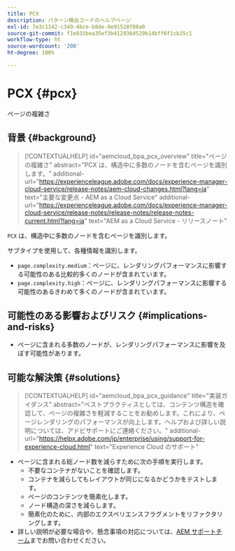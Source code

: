 ```yaml
---
title: PCX
description: パターン検出コードのヘルプページ
exl-id: 7e3c1142-c349-4bce-b8de-8e91528f80a0
source-git-commit: f1e833bea35ef3b412936d529b14bff6f1cb35c1
workflow-type: ht
source-wordcount: '208'
ht-degree: 100%

---
```


# PCX {#pcx}

ページの複雑さ

## 背景 {#background}

>[!CONTEXTUALHELP]
>id="aemcloud_bpa_pcx_overview"
>title="ページの複雑さ"
>abstract="PCX は、構造中に多数のノードを含むページを識別します。"
>additional-url="https://experienceleague.adobe.com/docs/experience-manager-cloud-service/release-notes/aem-cloud-changes.html?lang=ja" text="主要な変更点 - AEM as a Cloud Service"
>additional-url="https://experienceleague.adobe.com/docs/experience-manager-cloud-service/release-notes/release-notes/release-notes-current.html?lang=ja" text="AEM as a Cloud Service - リリースノート"

`PCX` は、構造中に多数のノードを含むページを識別します。

サブタイプを使用して、各種情報を識別します。

* `page.complexity.medium`：ページに、レンダリングパフォーマンスに影響する可能性のある比較的多くのノードが含まれています。
* `page.complexity.high`：ページに、レンダリングパフォーマンスに影響する可能性のあるきわめて多くのノードが含まれています。

## 可能性のある影響およびリスク {#implications-and-risks}

* ページに含まれる多数のノードが、レンダリングパフォーマンスに影響を及ぼす可能性があります。

## 可能な解決策 {#solutions}

>[!CONTEXTUALHELP]
>id="aemcloud_bpa_pcx_guidance"
>title="実装ガイダンス"
>abstract="ベストプラクティスとしては、コンテンツ構造を確認して、ページの複雑さを軽減することをお勧めします。これにより、ページレンダリングのパフォーマンスが向上します。ヘルプおよび詳しい説明については、アドビサポートにご連絡ください。"
>additional-url="https://helpx.adobe.com/jp/enterprise/using/support-for-experience-cloud.html" text="Experience Cloud のサポート"

* ページに含まれる総ノード数を減らすために次の手順を実行します。
   * 不要なコンテナがないことを確認します。
   * コンテナを減らしてもレイアウトが同じになるかどうかをテストします。
   * ページのコンテンツを簡素化します。
   * ノード構造の深さを減らします。
   * 簡素化のために、内部のエクスペリエンスフラグメントをリファクタリングします。
* 詳しい説明が必要な場合や、懸念事項の対応については、[AEM サポートチーム](https://helpx.adobe.com/jp/enterprise/using/support-for-experience-cloud.html)までお問い合わせください。
